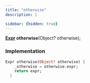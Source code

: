 ```yaml
---
title: "otherwise"
description: |

sidebar: {hidden: true}
---
```

<span class="dart-code"><strong>[Expr] otherwise</strong>(<span class="nobr">Object? otherwise</span>);</span>


### Implementation
```dart
Expr otherwise(Object? otherwise) {
    _otherwise = otherwise.expr;
    return expr;
  }
```

[Expr]: /reference/classes/expr